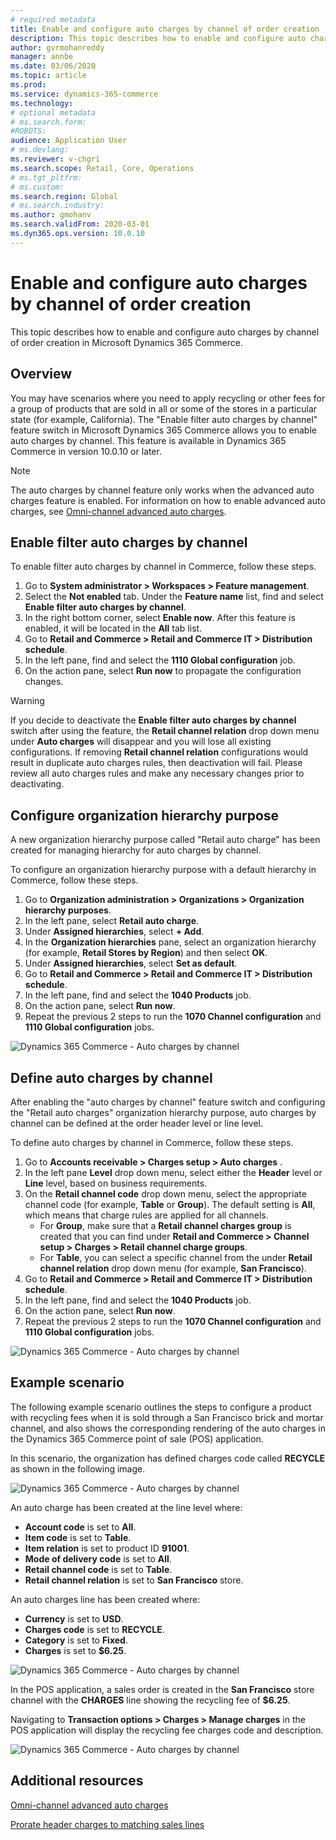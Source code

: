 ```yaml
---
# required metadata
title: Enable and configure auto charges by channel of order creation
description: This topic describes how to enable and configure auto charges by channel of order creation in Microsoft Dynamics 365 Commerce.
author: gvrmohanreddy
manager: annbe
ms.date: 03/06/2020
ms.topic: article
ms.prod: 
ms.service: dynamics-365-commerce
ms.technology: 
# optional metadata
# ms.search.form:  
#ROBOTS: 
audience: Application User
# ms.devlang: 
ms.reviewer: v-chgri
ms.search.scope: Retail, Core, Operations
# ms.tgt_pltfrm: 
# ms.custom: 
ms.search.region: Global
# ms.search.industry: 
ms.author: gmohanv
ms.search.validFrom: 2020-03-01
ms.dyn365.ops.version: 10.0.10
---
```


# Enable and configure auto charges by channel of order creation

This topic describes how to enable and configure auto charges by channel of order creation in Microsoft Dynamics 365 Commerce.

## Overview

You may have scenarios where you need to apply recycling or other fees for a group of products that are sold in all or some of the stores in a particular state (for example, California). The "Enable filter auto charges by channel" feature switch in Microsoft Dynamics 365 Commerce allows you to enable auto charges by channel. This feature is available in Dynamics 365 Commerce in version 10.0.10 or later. 

> [!NOTE]
> The auto charges by channel feature only works when the advanced auto charges feature is enabled. For information on how to enable advanced auto charges, see [Omni-channel advanced auto charges](omni-auto-charges.md). 

## Enable filter auto charges by channel

To enable filter auto charges by channel in Commerce, follow these steps.

1. Go to **System administrator \> Workspaces \> Feature management**.
1. Select the **Not enabled** tab. Under the **Feature name** list, find and select **Enable filter auto charges by channel**.
1. In the right bottom corner, select **Enable now**. After this feature is enabled, it will be located in the **All** tab list.
1. Go to **Retail and Commerce \> Retail and Commerce IT \> Distribution schedule**.
1. In the left pane, find and select the **1110 Global configuration** job.
1. On the action pane, select **Run now** to propagate the configuration changes. 

> [!WARNING]
> If you decide to deactivate the **Enable filter auto charges by channel** switch after using the feature, the **Retail channel relation** drop down menu under **Auto charges** will disappear and you will lose all existing configurations. If removing **Retail channel relation** configurations would result in duplicate auto charges rules, then deactivation will fail. Please review all auto charges rules and make any necessary changes prior to deactivating.

## Configure organization hierarchy purpose

A new organization hierarchy purpose called "Retail auto charge" has been created for managing hierarchy for auto charges by channel. 

To configure an organization hierarchy purpose with a default hierarchy in Commerce, follow these steps. 
		
1. Go to **Organization administration \> Organizations \> Organization hierarchy purposes**. 
1. In the left pane, select **Retail auto charge**.
1. Under **Assigned hierarchies**, select **+ Add**. 
1. In the **Organization hierarchies** pane, select an organization hierarchy (for example, **Retail Stores by Region**) and then select **OK**.
1. Under **Assigned hierarchies**, select **Set as default**.
1. Go to **Retail and Commerce \> Retail and Commerce IT \> Distribution schedule**.
1. In the left pane, find and select the **1040 Products** job.
1. On the action pane, select **Run now**. 
1. Repeat the previous 2 steps to run the **1070 Channel configuration** and **1110 Global configuration** jobs. 

![Dynamics 365 Commerce - Auto charges by channel](media/Auto-charges-org-hierarchy-purpose.png)

## Define auto charges by channel

After enabling the "auto charges by channel" feature switch and configuring the "Retail auto charges" organization hierarchy purpose, auto charges by channel can be defined at the order header level or line level.

To define auto charges by channel in Commerce, follow these steps.

1. Go to **Accounts receivable \> Charges setup \> Auto charges** . 
1. In the left pane **Level** drop down menu, select either the **Header** level or **Line** level, based on business requirements. 
1. On the **Retail channel code** drop down menu, select the appropriate channel code (for example, **Table** or **Group**). The default setting is **All**, which means that charge rules are applied for all channels. 
    - For **Group**, make sure that a **Retail channel charges group** is created that you can find under **Retail and Commerce \> Channel setup \> Charges \> Retail channel charge groups**.
    - For **Table**, you can select a specific channel from the under **Retail channel relation** drop down menu (for example, **San Francisco**).  
1. Go to **Retail and Commerce \> Retail and Commerce IT \> Distribution schedule**.
1. In the left pane, find and select the **1040 Products** job.
1. On the action pane, select **Run now**. 
1. Repeat the previous 2 steps to run the **1070 Channel configuration** and **1110 Global configuration** jobs. 
	
![Dynamics 365 Commerce - Auto charges by channel](media/Auto-charges-line-charge-by-channel.png)

## Example scenario

The following example scenario outlines the steps to configure a product with recycling fees when it is sold through a San Francisco brick and mortar channel, and also shows the corresponding rendering of the auto charges in the Dynamics 365 Commerce point of sale (POS) application.

In this scenario, the organization has defined charges code called **RECYCLE** as shown in the following image. 

![Dynamics 365 Commerce - Auto charges by channel](media/Auto-charges-charge-code.png)

An auto charge has been created at the line level where:
- **Account code** is set to **All**.
- **Item code** is set to **Table**.
- **Item relation** is set to product ID **91001**.
- **Mode of delivery code** is set to **All**.
- **Retail channel code** is set to **Table**.
- **Retail channel relation** is set to **San Francisco** store. 

An auto charges line has been created where:
- **Currency** is set to **USD**.
- **Charges code** is set to **RECYCLE**.
- **Category** is set to **Fixed**.
- **Charges** is set to **$6.25**.

![Dynamics 365 Commerce - Auto charges by channel](media/Auto-charges-recyclingfee-line-fee.png)

In the POS application, a sales order is created in the **San Francisco** store channel with the **CHARGES** line showing the recycling fee of **$6.25**. 

Navigating to **Transaction options \> Charges \> Manage charges** in the POS application will display the recycling fee charges code and description. 

![Dynamics 365 Commerce - Auto charges by channel](media/pos-auto-charges-recyclingfee-line-fee.png)

## Additional resources

[Omni-channel advanced auto charges](omni-auto-charges.md)

[Prorate header charges to matching sales lines](pro-rate-charges-matching-lines.md)


